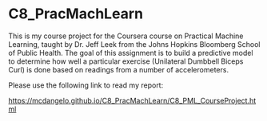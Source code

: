 # C8_PracMachLearn

This is my course project for the Coursera course on Practical Machine Learning, taught by Dr. Jeff Leek from the Johns Hopkins Bloomberg School of Public Health. The goal of this assignment is to build a predictive model to determine how well a particular exercise (Unilateral Dumbbell Biceps Curl) is done based on readings from a number of accelerometers.

Please use the following link to read my report:

https://mcdangelo.github.io/C8_PracMachLearn/C8_PML_CourseProject.html

